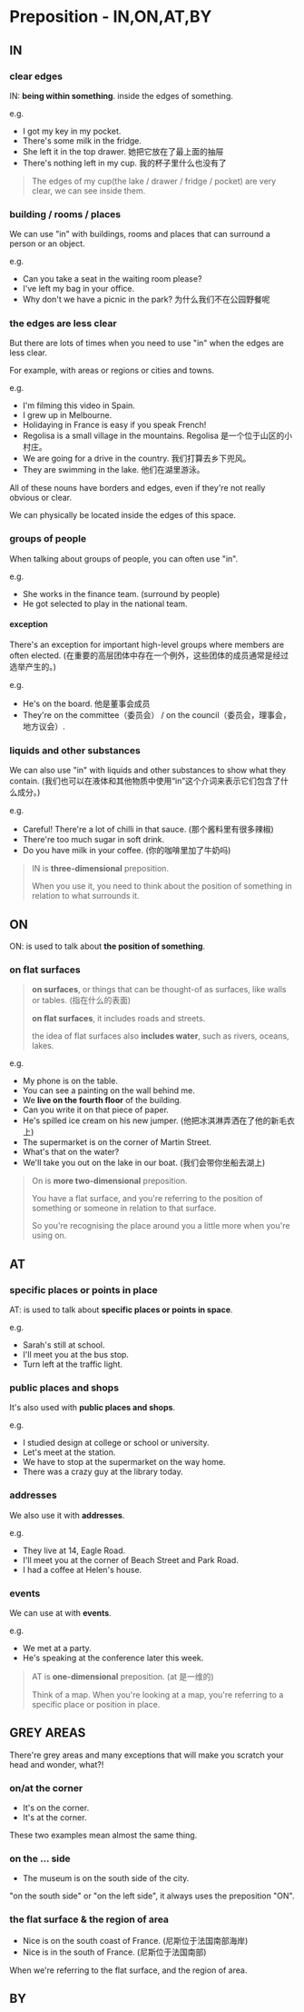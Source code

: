 # Preposition - IN,ON,AT,BY

## IN

### clear edges

IN: **being within something**. inside the edges of something.

e.g.

- I got my key in my pocket.
- There's some milk in the fridge.
- She left it in the top drawer. 她把它放在了最上面的抽屉
- There's nothing left in my cup. 我的杯子里什么也没有了

> The edges of my cup(the lake / drawer / fridge / pocket) are very clear, we can see inside them.

### building / rooms / places

We can use "in" with buildings, rooms and places that can surround a person or an object.

e.g.

- Can you take a seat in the waiting room please?
- I've left my bag in your office.
- Why don't we have a picnic in the park? 为什么我们不在公园野餐呢

### the edges are less clear

But there are lots of times when you need to use "in" when the edges are less clear.

For example, with areas or regions or cities and towns.

e.g.

- I'm filming this video in Spain.
- I grew up in Melbourne.
- Holidaying in France is easy if you speak French!
- Regolisa is a small village in the mountains. Regolisa 是一个位于山区的小村庄。
- We are going for a drive in the country. 我们打算去乡下兜风。
- They are swimming in the lake. 他们在湖里游泳。

All of these nouns have borders and edges, even if they're not really obvious or clear.

We can physically be located inside the edges of this space.

### groups of people

When talking about groups of people, you can often use "in".

e.g.

- She works in the finance team. (surround by people)
- He got selected to play in the national team.

#### exception

There's an exception for important high-level groups where members are often elected. (在重要的高层团体中存在一个例外，这些团体的成员通常是经过选举产生的。)

e.g.

- He's on the board. 他是董事会成员
- They're on the committee（委员会） / on the council（委员会，理事会，地方议会）.

### liquids and other substances

We can also use "in" with liquids and other substances to show what they contain. (我们也可以在液体和其他物质中使用“in”这个介词来表示它们包含了什么成分。)

e.g.

- Careful! There're a lot of chilli in that sauce. (那个酱料里有很多辣椒)
- There're too much sugar in soft drink.
- Do you have milk in your coffee. (你的咖啡里加了牛奶吗)

> IN is **three-dimensional** preposition.
>
> When you use it, you need to think about the position of something in relation to what surrounds it.

## ON

ON: is used to talk about **the position of something**.

### on flat surfaces

> **on surfaces**, or things that can be thought-of as surfaces, like walls or tables. (指在什么的表面)
>
> **on flat surfaces**, it includes roads and streets.
>
> the idea of flat surfaces also **includes water**, such as rivers, oceans, lakes.

e.g.

- My phone is on the table.
- You can see a painting on the wall behind me.
- We **live on the fourth floor** of the building.
- Can you write it on that piece of paper.
- He's spilled ice cream on his new jumper. (他把冰淇淋弄洒在了他的新毛衣上)
- The supermarket is on the corner of Martin Street.
- What's that on the water?
- We'll take you out on the lake in our boat. (我们会带你坐船去湖上)

> On is **more two-dimensional** preposition.
>
> You have a flat surface, and you're referring to the position of something or someone in relation to that surface.
>
> So you're recognising the place around you a little more when you're using on.

## AT

### specific places or points in place

AT: is used to talk about **specific places or points in space**.

e.g.

- Sarah's still at school.
- I'll meet you at the bus stop.
- Turn left at the traffic light.

### public places and shops

It's also used with **public places and shops**.

e.g.

- I studied design at college or school or university.
- Let's meet at the station.
- We have to stop at the supermarket on the way home.
- There was a crazy guy at the library today.

### addresses

We also use it with **addresses**.

e.g.

- They live at 14, Eagle Road.
- I'll meet you at the corner of Beach Street and Park Road.
- I had a coffee at Helen's house.

### events

We can use at with **events**.

e.g.

- We met at a party.
- He's speaking at the conference later this week.

> AT is **one-dimensional** preposition. (at 是一维的)
>
> Think of a map.
> When you're looking at a map, you're referring to a specific place or position in place.

## GREY AREAS

There're grey areas and many exceptions that will make you scratch your head and wonder, what?!

### on/at the corner

- It's on the corner.
- It's at the corner.

These two examples mean almost the same thing.

### on the ... side

- The museum is on the south side of the city.

"on the south side" or "on the left side", it always uses the preposition "ON".

### the flat surface & the region of area

- Nice is on the south coast of France. (尼斯位于法国南部海岸)
- Nice is in the south of France. (尼斯位于法国南部)

When we're referring to the flat surface, and the region of area.

## BY
